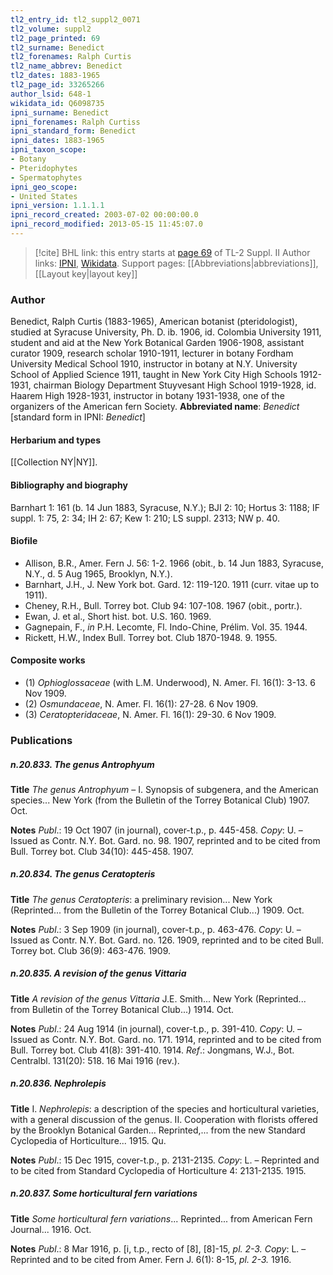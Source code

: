 ```yaml
---
tl2_entry_id: tl2_suppl2_0071
tl2_volume: suppl2
tl2_page_printed: 69
tl2_surname: Benedict
tl2_forenames: Ralph Curtis
tl2_name_abbrev: Benedict
tl2_dates: 1883-1965
tl2_page_id: 33265266
author_lsid: 648-1
wikidata_id: Q6098735
ipni_surname: Benedict
ipni_forenames: Ralph Curtiss
ipni_standard_form: Benedict
ipni_dates: 1883-1965
ipni_taxon_scope: 
- Botany
- Pteridophytes
- Spermatophytes
ipni_geo_scope: 
- United States
ipni_version: 1.1.1.1
ipni_record_created: 2003-07-02 00:00:00.0
ipni_record_modified: 2013-05-15 11:45:07.0
---
```


> [!cite] BHL link: this entry starts at [page 69](https://www.biodiversitylibrary.org/page/33265266) of TL-2 Suppl. II
> Author links: [IPNI](https://www.ipni.org/a/648-1), [Wikidata](https://www.wikidata.org/wiki/Q6098735). Support pages: [[Abbreviations|abbreviations]], [[Layout key|layout key]]

### Author

Benedict, Ralph Curtis (1883-1965), American botanist (pteridologist), studied at Syracuse University, Ph. D. ib. 1906, id. Colombia University 1911, student and aid at the New York Botanical Garden 1906-1908, assistant curator 1909, research scholar 1910-1911, lecturer in botany Fordham University Medical School 1910, instructor in botany at N.Y. University School of Applied Science 1911, taught in New York City High Schools 1912-1931, chairman Biology Department Stuyvesant High School 1919-1928, id. Haarem High 1928-1931, instructor in botany 1931-1938, one of the organizers of the American fern Society. 
**Abbreviated name**: *Benedict* \[standard form in IPNI: *Benedict*\]

#### Herbarium and types

[[Collection NY|NY]].

#### Bibliography and biography

Barnhart 1: 161 (b. 14 Jun 1883, Syracuse, N.Y.); BJI 2: 10; Hortus 3: 1188; IF suppl. 1: 75, 2: 34; IH 2: 67; Kew 1: 210; LS suppl. 2313; NW p. 40.

#### Biofile

- Allison, B.R., Amer. Fern J. 56: 1-2. 1966 (obit., b. 14 Jun 1883, Syracuse, N.Y., d. 5 Aug 1965, Brooklyn, N.Y.).
- Barnhart, J.H., J. New York bot. Gard. 12: 119-120. 1911 (curr. vitae up to 1911).
- Cheney, R.H., Bull. Torrey bot. Club 94: 107-108. 1967 (obit., portr.).
- Ewan, J. et al., Short hist. bot. U.S. 160. 1969.
- Gagnepain, F., *in* P.H. Lecomte, Fl. Indo-Chine, Prélim. Vol. 35. 1944.
- Rickett, H.W., Index Bull. Torrey bot. Club 1870-1948. 9. 1955.

#### Composite works

- (1) *Ophioglossaceae* (with L.M. Underwood), N. Amer. Fl. 16(1): 3-13. 6 Nov 1909.
- (2) *Osmundaceae*, N. Amer. Fl. 16(1): 27-28. 6 Nov 1909.
- (3) *Ceratopteridaceae*, N. Amer. Fl. 16(1): 29-30. 6 Nov 1909.

### Publications

##### n.20.833. The genus Antrophyum

**Title**
*The genus Antrophyum* – I. Synopsis of subgenera, and the American species... New York (from the Bulletin of the Torrey Botanical Club) 1907. Oct.

**Notes**
*Publ*.: 19 Oct 1907 (in journal), cover-t.p., p. 445-458. *Copy*: U. – Issued as Contr. N.Y. Bot. Gard. no. 98. 1907, reprinted and to be cited from Bull. Torrey bot. Club 34(10): 445-458. 1907.

##### n.20.834. The genus Ceratopteris

**Title**
*The genus Ceratopteris*: a preliminary revision... New York (Reprinted... from the Bulletin of the Torrey Botanical Club...) 1909. Oct.

**Notes**
*Publ*.: 3 Sep 1909 (in journal), cover-t.p., p. 463-476. *Copy*: U. – Issued as Contr. N.Y. Bot. Gard. no. 126. 1909, reprinted and to be cited Bull. Torrey bot. Club 36(9): 463-476. 1909.

##### n.20.835. A revision of the genus Vittaria

**Title**
*A revision of the genus Vittaria* J.E. Smith... New York (Reprinted... from Bulletin of the Torrey Botanical Club...) 1914. Oct.

**Notes**
*Publ*.: 24 Aug 1914 (in journal), cover-t.p., p. 391-410. *Copy*: U. – Issued as Contr. N.Y. Bot. Gard. no. 171. 1914, reprinted and to be cited from Bull. Torrey bot. Club 41(8): 391-410. 1914.
*Ref*.: Jongmans, W.J., Bot. Centralbl. 131(20): 518. 16 Mai 1916 (rev.).

##### n.20.836. Nephrolepis

**Title**
I. *Nephrolepis*: a description of the species and horticultural varieties, with a general discussion of the genus. II. Cooperation with florists offered by the Brooklyn Botanical Garden... Reprinted,... from the new Standard Cyclopedia of Horticulture... 1915. Qu.

**Notes**
*Publ*.: 15 Dec 1915, cover-t.p., p. 2131-2135. *Copy*: L. – Reprinted and to be cited from Standard Cyclopedia of Horticulture 4: 2131-2135. 1915.

##### n.20.837. Some horticultural fern variations

**Title**
*Some horticultural fern variations*... Reprinted... from American Fern Journal... 1916. Oct.

**Notes**
*Publ*.: 8 Mar 1916, p. \[i, t.p., recto of \[8\], \[8\]-15, *pl. 2-3.* *Copy*: L. – Reprinted and to be cited from Amer. Fern J. 6(1): 8-15, *pl. 2-3.* 1916.

